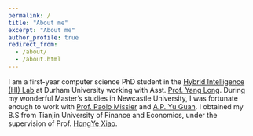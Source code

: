 ```yaml
---
permalink: /
title: "About me"
excerpt: "About me"
author_profile: true
redirect_from: 
  - /about/
  - /about.html
---
```


I am a first-year computer science PhD student in the [Hybrid Intelligence (HI) Lab](https://hybrid-intelligence-lab.webspace.durham.ac.uk/) at Durham University working with Asst. [Prof. Yang Long]([https://scholar.google.co.uk/citations?user=IrkuknEAAAAJ&hl=en](https://www.durham.ac.uk/staff/yang-long/)). During my wonderful Master’s studies in Newcastle University, I was fortunate enough to work with [Prof. Paolo Missier](https://sites.google.com/site/paolomissier/) and [A.P. Yu Guan](https://warwick.ac.uk/fac/sci/dcs/people/yu_guan/). I obtained my B.S from Tianjin University of Finance and Economics, under the supervision of Prof. [HongYe Xiao](https://ces.nankai.edu.cn/ces_en/2020/1009/c21815a307317/page.htm).


